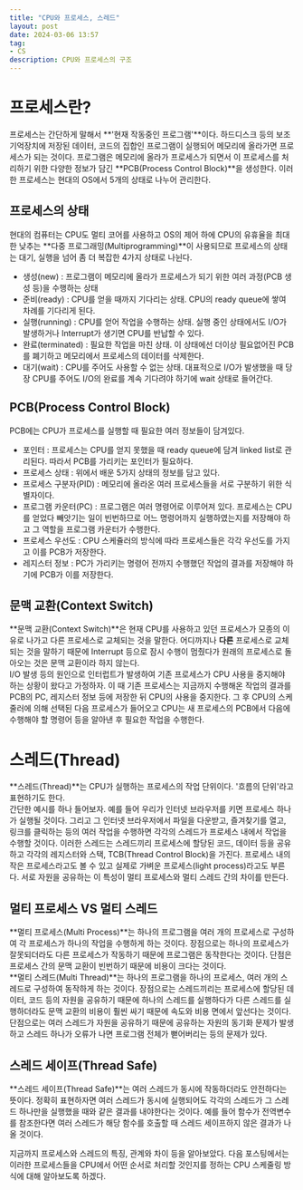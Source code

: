 ```yaml
---
title: "CPU와 프로세스, 스레드"
layout: post
date: 2024-03-06 13:57
tag:
- CS
description: CPU와 프로세스의 구조
---
```


# 프로세스란?
프로세스는 간단하게 말해서 **'현재 작동중인 프로그램'**이다. 하드디스크 등의 보조 기억장치에 저장된 데이터, 코드의 집합인 프로그램이 실행되어 메모리에 올라가면 프로세스가 되는 것이다. 프로그램은 메모리에 올라가 프로세스가 되면서 이 프로세스를 처리하기 위한 다양한 정보가 담긴 **PCB(Process Control Block)**을 생성한다. 이러한 프로세스는 현대의 OS에서 5개의 상태로 나누어 관리한다.  

## 프로세스의 상태  
현대의 컴퓨터는 CPU도 멀티 코어를 사용하고 OS의 제어 하에 CPU의 유휴율을 최대한 낮추는 **다중 프로그래밍(Multiprogramming)**이 사용되므로 프로세스의 상태는 대기, 실행을 넘어 좀 더 복잡한 4가지 상태로 나뉜다.  

- 생성(new) : 프로그램이 메모리에 올라가 프로세스가 되기 위한 여러 과정(PCB 생성 등)을 수행하는 상태
- 준비(ready) : CPU를 얻을 때까지 기다리는 상태. CPU의 ready queue에 쌓여 차례를 기다리게 된다.
- 실행(running) : CPU를 얻어 작업을 수행하는 상태. 실행 중인 상태에서도 I/O가 발생하거나 Interrupt가 생기면 CPU를 반납할 수 있다.
- 완료(terminated) : 필요한 작업을 마친 상태. 이 상태에선 더이상 필요없어진 PCB를 폐기하고 메모리에서 프로세스의 데이터를 삭제한다.
- 대기(wait) : CPU를 주어도 사용할 수 없는 상태. 대표적으로 I/O가 발생했을 때 당장 CPU를 주어도 I/O의 완료를 계속 기다려야 하기에 wait 상태로 들어간다.  

## PCB(Process Control Block)
PCB에는 CPU가 프로세스를 실행할 때 필요한 여러 정보들이 담겨있다.  
- 포인터 : 프로세스는 CPU를 얻지 못했을 때 ready queue에 담겨 linked list로 관리된다. 따라서 PCB를 가리키는 포인터가 필요하다.
- 프로세스 상태 : 위에서 배운 5가지 상태의 정보를 담고 있다.
- 프로세스 구분자(PID) : 메모리에 올라온 여러 프로세스들을 서로 구분하기 위한 식별자이다.
- 프로그램 카운터(PC) : 프로그램은 여러 명령어로 이루어져 있다. 프로세스는 CPU를 얻었다 빼앗기는 일이 빈번하므로 어느 명령어까지 실행하였는지를 저장해야 하고 그 역할을 프로그램 카운터가 수행한다.
- 프로세스 우선도 : CPU 스케쥴러의 방식에 따라 프로세스들은 각각 우선도를 가지고 이를 PCB가 저장한다.
- 레지스터 정보 : PC가 가리키는 명령어 전까지 수행했던 작업의 결과를 저장해야 하기에 PCB가 이를 저장한다.

## 문맥 교환(Context Switch)
**문맥 교환(Context Switch)**은 현재 CPU를 사용하고 있던 프로세스가 모종의 이유로 나가고 다른 프로세스로 교체되는 것을 말한다. 어디까지나 **다른** 프로세스로 교체되는 것을 말하기 때문에 Interrupt 등으로 잠시 수행이 멈췄다가 원래의 프로세스로 돌아오는 것은 문맥 교환이라 하지 않는다.  
I/O 발생 등의 원인으로 인터럽트가 발생하여 기존 프로세스가 CPU 사용을 중지해야 하는 상황이 왔다고 가정하자. 이 때 기존 프로세스는 지금까지 수행해온 작업의 결과를 PCB의 PC, 레지스터 정보 등에 저장한 뒤 CPU의 사용을 중지한다. 그 후 CPU의 스케줄러에 의해 선택된 다음 프로세스가 들어오고 CPU는 새 프로세스의 PCB에서 다음에 수행해야 할 명령어 등을 알아낸 후 필요한 작업을 수행한다.

# 스레드(Thread)
**스레드(Thread)**는 CPU가 실행하는 프로세스의 작업 단위이다. '흐름의 단위'라고 표현하기도 한다.  
간단한 예시를 하나 들어보자. 예를 들어 우리가 인터넷 브라우저를 키면 프로세스 하나가 실행될 것이다. 그리고 그 인터넷 브라우저에서 파일을 다운받고, 즐겨찾기를 열고, 링크를 클릭하는 등의 여러 작업을 수행하면 각각의 스레드가 프로세스 내에서 작업을 수행할 것이다. 이러한 스레드는 스레드끼리 프로세스에 할당된 코드, 데이터 등을 공유하고 각각의 레지스터와 스택, TCB(Thread Control Block)을 가진다. 프로세스 내의 작은 프로세스라고도 볼 수 있고 실제로 가벼운 프로세스(light process)라고도 부른다. 서로 자원을 공유하는 이 특성이 멀티 프로세스와 멀티 스레드 간의 차이를 만든다.

## 멀티 프로세스 VS 멀티 스레드
**멀티 프로세스(Multi Process)**는 하나의 프로그램을 여러 개의 프로세스로 구성하여 각 프로세스가 하나의 작업을 수행하게 하는 것이다. 장점으로는 하나의 프로세스가 잘못되더라도 다른 프로세스가 작동하기 때문에 프로그램은 동작한다는 것이다. 단점은 프로세스 간의 문맥 교환이 빈번하기 때문에 비용이 크다는 것이다.  
**멀티 스레드(Multi Thread)**는 하나의 프로그램을 하나의 프로세스, 여러 개의 스레드로 구성하여 동작하게 하는 것이다. 장점으로는 스레드끼리는 프로세스에 할당된 데이터, 코드 등의 자원을 공유하기 때문에 하나의 스레드를 실행하다가 다른 스레드를 실행하더라도 문맥 교환의 비용이 훨씬 싸기 때문에 속도와 비용 면에서 앞선다는 것이다. 단점으로는 여러 스레드가 자원을 공유하기 때문에 공유하는 자원의 동기화 문제가 발생하고 스레드 하나가 오류가 나면 프로그램 전체가 뻗어버리는 등의 문제가 있다.  

## 스레드 세이프(Thread Safe)
**스레드 세이프(Thread Safe)**는 여러 스레드가 동시에 작동하더라도 안전하다는 뜻이다. 정확히 표현하자면 여러 스레드가 동시에 실행되어도 각각의 스레드가 그 스레드 하나만을 실행했을 때와 같은 결과를 내야한다는 것이다. 예를 들어 함수가 전역변수를 참조한다면 여러 스레드가 해당 함수를 호출할 때 스레드 세이프하지 않은 결과가 나올 것이다.

지금까지 프로세스와 스레드의 특징, 관계와 차이 등을 알아보았다. 다음 포스팅에서는 이러한 프로세스들을 CPU에서 어떤 순서로 처리할 것인지를 정하는 CPU 스케줄링 방식에 대해 알아보도록 하겠다.